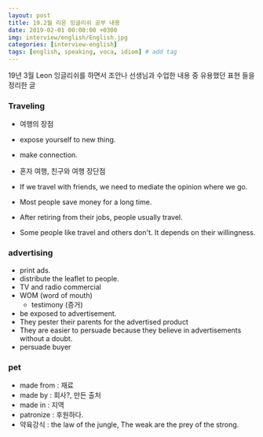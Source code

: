 ```yaml
---
layout: post
title: 19.2월 리온 잉글리쉬 공부 내용
date: 2019-02-01 00:00:00 +0300
img: interview/english/English.jpg
categories: [interview-english] 
tags: [english, speaking, voca, idiom] # add tag
---
```


19년 3월 Leon 잉글리쉬를 하면서 조안나 선생님과 수업한 내용 중 유용했던 표현 들을 정리한 글

### Traveling

+ 여행의 장점
+ expose yourself to new thing.
+ make connection.

+ 혼자 여행, 친구와 여행 장단점
+ If we travel with friends, we need to mediate the opinion where we go.

+ Most people save money for a long time.
+ After retiring from their jobs, people usually travel.
+ Some people like travel and others don't. It depends on their willingness.

### advertising

+ print ads.
+ distribute the leaflet to people. 
+ TV and radio commercial
+ WOM (word of mouth)
    + testimony (증거)
+ be exposed to advertisement.
+ They pester their parents for the advertised product
+ They are easier to persuade because they believe in advertisements without a doubt.
+ persuade buyer

### pet

+ made from : 재료
+ made by : 회사?, 만든 출처
+ made in : 지역
+ patronize : 후원하다.
+ 약육강식 : the law of the jungle, The weak are the prey of the strong.